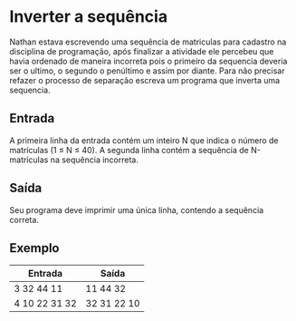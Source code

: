 # Inverter a sequência

Nathan estava escrevendo uma sequência de matriculas para cadastro na disciplina de programação, após finalizar a atividade ele percebeu que havia ordenado de maneira incorreta pois o primeiro da sequencia deveria ser o ultimo, o segundo o penúltimo e assim por diante. Para não precisar refazer o processo de separação escreva um programa que inverta uma sequencia.

## Entrada

A primeira linha da entrada contém um inteiro N que indica o número de matrículas (1 ≤ N ≤ 40). A segunda linha contém a sequência de N-matrículas na sequência incorreta.

## Saída

Seu programa deve imprimir uma única linha, contendo a sequência correta.

## Exemplo

| Entrada       | Saída       |
| ------------- | ----------- |
| 3 32 44 11    | 11 44 32    |
| 4 10 22 31 32 | 32 31 22 10 |
